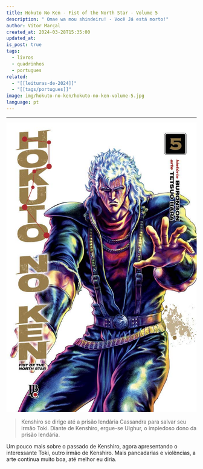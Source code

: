 ```yaml
---
title: Hokuto No Ken - Fist of the North Star - Volume 5
description: " Omae wa mou shindeiru! - Você Já está morto!"
author: Vítor Marçal
created_at: 2024-03-28T15:35:00
updated_at: 
is_post: true
tags:
  - livros
  - quadrinhos
  - portugues
related:
  - "[[leituras-de-2024]]"
  - "[[tags/portugues]]"
image: img/hokuto-no-ken/hokuto-no-ken-volume-5.jpg
language: pt
---
```

----

![hokuto-no-ken-volume-5](img/hokuto-no-ken/hokuto-no-ken-volume-5.jpg)

> Kenshiro se dirige até a prisão lendária Cassandra para salvar seu irmão Toki. Diante de Kenshiro, ergue-se Uighur, o impiedoso dono da prisão lendária.

Um pouco mais sobre o passado de Kenshiro, agora apresentando o interessante Toki, outro irmão de Kenshiro. Mais pancadarias e violências, a arte continua muito boa, até melhor eu diria.